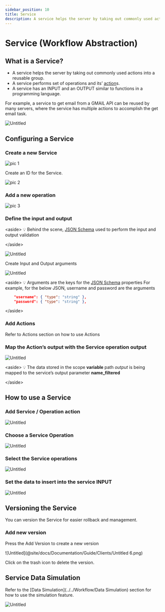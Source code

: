 ```yaml
---
sidebar_position: 10
title: Service
description: A service helps the server by taking out commonly used actions into a reusable group.
---
```

# Service (Workflow Abstraction)

## What is a Service?

- A service helps the server by taking out commonly used actions into a reusable group.
- A service performs set of operations and its’ [action](../https://www.notion.so/Actions-1645af0f140945e89931d7a261a30437)s.
- A service has an INPUT and an OUTPUT similar to functions in a programming language.

For example, a service to get email from a GMAIL API can be reused by many servers, where the service has multiple actions to accomplish the get email task.

![Untitled](Untitled.png)

## Configuring a Service

### Create a new Service

![pic 1](https://github.com/pulzze/autoflow-documentation/assets/85649767/81db14c2-3e99-4d3d-9962-f6ee091acaf1)


Create an ID for the Service.

![pic 2](https://github.com/pulzze/autoflow-documentation/assets/85649767/a625bd5b-3012-4eaa-97d8-165d7dadb0fb)

### Add a new operation

![pic 3](https://github.com/pulzze/autoflow-documentation/assets/85649767/d2c072bf-20d5-44a2-ad5c-1aecfefa949d)

### Define the input and output

&lt;aside&gt;
💡 Behind the scene, [JSON Schema](../https://json-schema.org/understanding-json-schema/) used to perform the input and output validation

&lt;/aside&gt;

![Untitled](Untitled%204.png)

Create Input and Output arguments

![Untitled](Untitled%205.png)

&lt;aside&gt;
💡 Arguments are the keys for the [JSON Schema](../https://json-schema.org/understanding-json-schema/) properties
For example, for the below JSON, username and password are the arguments

```json
    "username": { "type": "string" },
    "password": { "type": "string" },
```

&lt;/aside&gt;

### Add Actions

Refer to Actions section on how to use Actions

### Map the Action’s output with the Service operation output

![Untitled](Untitled%206.png)

&lt;aside&gt;
💡 The data stored in the scope **variable** path *output* is being mapped to the service’s output parameter **name_filtered**

&lt;/aside&gt;

## How to use a Service

### Add Service / Operation action

![Untitled](Untitled%207.png)

### Choose a Service Operation

![Untitled](Untitled%208.png)

### Select the Service operations

![Untitled](Untitled%209.png)

### Set the data to insert into the service INPUT

![Untitled](Untitled%2010.png)

## Versioning the Service

You can version the Service for easier rollback and management.

### Add new version

Press the Add Version to create a new version

![Untitled](@site/docs/Documentation/Guide/Clients/Untitled 6.png)

Click on the trash icon to delete the version.

## Service Data Simulation

Refer to the [Data Simulation](../../Workflow/Data Simulation) section for how to use the simulation feature.

![Untitled](Untitled%2011.png)
